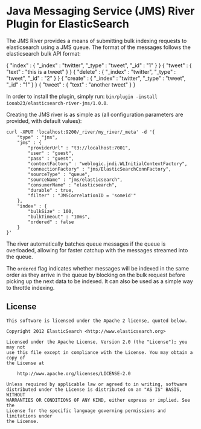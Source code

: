 Java Messaging Service (JMS) River Plugin for ElasticSearch
===========================================================

The JMS River provides a means of submitting bulk indexing requests to elasticsearch using a JMS queue. 
The format of the messages follows the elasticsearch bulk API format:

  { "index" : { "_index" : "twitter", "_type" : "tweet", "_id" : "1" } }
	{ "tweet" : { "text" : "this is a tweet" } }
	{ "delete" : { "_index" : "twitter", "_type" : "tweet", "_id" : "2" } }
	{ "create" : { "_index" : "twitter", "_type" : "tweet", "_id" : "1" } }
	{ "tweet" : { "text" : "another tweet" } }    

In order to install the plugin, simply run: `bin/plugin -install iooab23/elasticsearch-river-jms/1.0.0`.

Creating the JMS river is as simple as (all configuration parameters are provided, with default values):

	curl -XPUT 'localhost:9200/_river/my_river/_meta' -d '{
	    "type" : "jms",
	    "jms" : {
	        "providerUrl" : "t3://localhost:7001", 
	        "user" : "guest",
	        "pass" : "guest",
	        "contextFactory" : "weblogic.jndi.WLInitialContextFactory",
	        "connectionFactory" : "jms/ElasticSearchConnFactory",
	        "sourceType" : "queue",
	        "sourceName" : "jms/elasticsearch",
	        "consumerName" : "elasticsearch",
	        "durable" : true,
	        "filter" : "JMSCorrelationID = 'someid'"
	    },
	    "index" : {
	        "bulkSize" : 100,
	        "bulkTimeout" : "10ms",
	        "ordered" : false
	    }
	}'

The river automatically batches queue messages if the queue is overloaded, allowing for faster catchup with the messages streamed into the queue. 

The `ordered` flag indicates whether messages will be indexed in the same order as they arrive in the queue by blocking on the bulk request before picking up the next data to be indexed. It can also be used as a simple way to throttle indexing.

License
-------

    This software is licensed under the Apache 2 license, quoted below.

    Copyright 2012 ElasticSearch <http://www.elasticsearch.org>

    Licensed under the Apache License, Version 2.0 (the "License"); you may not
    use this file except in compliance with the License. You may obtain a copy of
    the License at

        http://www.apache.org/licenses/LICENSE-2.0

    Unless required by applicable law or agreed to in writing, software
    distributed under the License is distributed on an "AS IS" BASIS, WITHOUT
    WARRANTIES OR CONDITIONS OF ANY KIND, either express or implied. See the
    License for the specific language governing permissions and limitations under
    the License.
